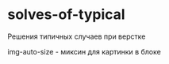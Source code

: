 # solves-of-typical
Решения типичных случаев при верстке

img-auto-size - миксин для картинки в блоке
